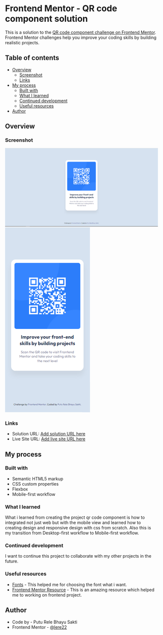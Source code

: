 # Frontend Mentor - QR code component solution

This is a solution to the [QR code component challenge on Frontend Mentor](https://www.frontendmentor.io/challenges/qr-code-component-iux_sIO_H). Frontend Mentor challenges help you improve your coding skills by building realistic projects.

## Table of contents

- [Overview](#overview)
  - [Screenshot](#screenshot)
  - [Links](#links)
- [My process](#my-process)
  - [Built with](#built-with)
  - [What I learned](#what-i-learned)
  - [Continued development](#continued-development)
  - [Useful resources](#useful-resources)
- [Author](#author)

## Overview

### Screenshot

![Screenshot Desktop Preview](./screenshot/desktop-preview.png)
![Screenshot Mobile Preview](./screenshot/mobile-preview.png)

### Links

- Solution URL: [Add solution URL here](https://your-solution-url.com)
- Live Site URL: [Add live site URL here](https://your-live-site-url.com)

## My process

### Built with

- Semantic HTML5 markup
- CSS custom properties
- Flexbox
- Mobile-first workflow

### What I learned

What i learned from creating the project qr code component is how to integrated not just web but with the mobile view and learned how to creating design and responsive design with css from scratch. Also this is my transition from Desktop-first workflow to Mobile-first workflow.

### Continued development

I want to continue this project to collaborate with my other projects in the future.

### Useful resources

- [Fonts](https://fonts.google.com/specimen/Outfit) - This helped me for choosing the font what i want.
- [Frontend Mentor Resource](https://www.frontendmentor.io/resources) - This is an amazing resource which helped me to working on frontend project.

## Author

- Code by - Putu Rele Bhayu Sakti
- Frontend Mentor - [@lere22](https://www.frontendmentor.io/profile/lere22)
